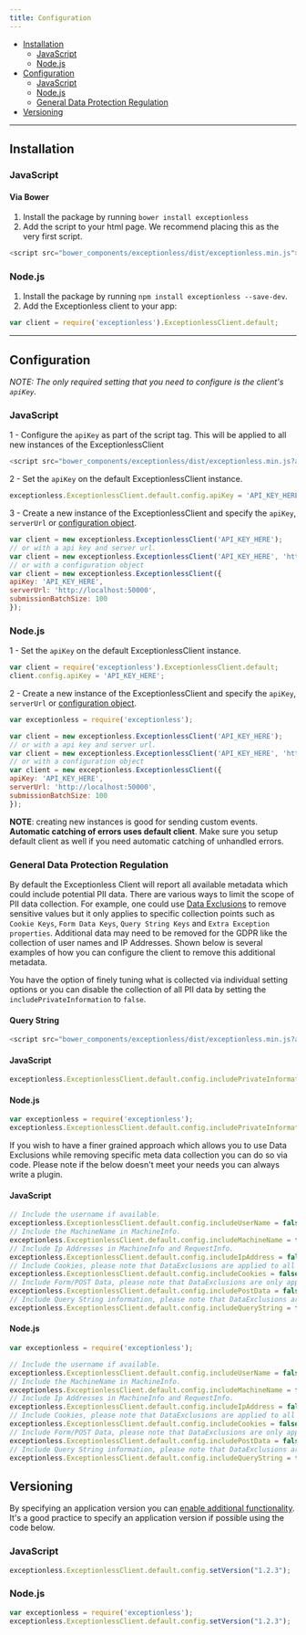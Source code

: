 ```yaml
---
title: Configuration
---
```

* [Installation](#installation)
  * [JavaScript](#javascript)
  * [Node.js](#nodejs)
* [Configuration](#configuration)
  * [JavaScript](#javascript-1)
  * [Node.js](#nodejs-1)
  * [General Data Protection Regulation](#general-data-protection-regulation)
* [Versioning](#versioning)

***

## Installation

### JavaScript

#### Via Bower

1. Install the package by running `bower install exceptionless`
1. Add the script to your html page. We recommend placing this as the very first script.

```javascript
<script src="bower_components/exceptionless/dist/exceptionless.min.js"></script>
```

### Node.js

1. Install the package by running `npm install exceptionless --save-dev`. 
1. Add the Exceptionless client to your app:

```javascript
var client = require('exceptionless').ExceptionlessClient.default;
```

***

## Configuration

_NOTE: The only required setting that you need to configure is the client's `apiKey`._

### JavaScript

1 - Configure the `apiKey` as part of the script tag. This will be applied to all new instances of the ExceptionlessClient

```javascript
<script src="bower_components/exceptionless/dist/exceptionless.min.js?apiKey=API_KEY_HERE"></script>
```

2 - Set the `apiKey` on the default ExceptionlessClient instance.

```javascript
exceptionless.ExceptionlessClient.default.config.apiKey = 'API_KEY_HERE';
```

3 - Create a new instance of the ExceptionlessClient and specify the `apiKey`, `serverUrl` or [configuration object](https://github.com/exceptionless/Exceptionless.JavaScript/blob/master/src/configuration/IConfigurationSettings.ts).

```javascript
var client = new exceptionless.ExceptionlessClient('API_KEY_HERE');
// or with a api key and server url.
var client = new exceptionless.ExceptionlessClient('API_KEY_HERE', 'http://localhost:50000');
// or with a configuration object
var client = new exceptionless.ExceptionlessClient({
apiKey: 'API_KEY_HERE',
serverUrl: 'http://localhost:50000',
submissionBatchSize: 100
});
```

### Node.js

1 - Set the `apiKey` on the default ExceptionlessClient instance.

```javascript
var client = require('exceptionless').ExceptionlessClient.default;
client.config.apiKey = 'API_KEY_HERE';
```

2 - Create a new instance of the ExceptionlessClient and specify the `apiKey`, `serverUrl` or [configuration object](https://github.com/exceptionless/Exceptionless.JavaScript/blob/master/src/configuration/IConfigurationSettings.ts).

```javascript
var exceptionless = require('exceptionless');

var client = new exceptionless.ExceptionlessClient('API_KEY_HERE');
// or with a api key and server url.
var client = new exceptionless.ExceptionlessClient('API_KEY_HERE', 'http://localhost:50000');
// or with a configuration object
var client = new exceptionless.ExceptionlessClient({
apiKey: 'API_KEY_HERE',
serverUrl: 'http://localhost:50000',
submissionBatchSize: 100
});
```

**NOTE**: creating new instances is good for sending custom events. **Automatic catching of errors uses default client**. Make sure you setup default client as well if you need automatic catching of unhandled errors. 


### General Data Protection Regulation
By default the Exceptionless Client will report all available metadata which could include potential PII data. There are various ways to limit the scope of PII data collection. For example, one could use [Data Exclusions](https://github.com/exceptionless/Exceptionless/wiki/Security#data-exclusions) to remove sensitive values but it only applies to specific collection points such as `Cookie Keys`, `Form Data Keys`, `Query String Keys` and `Extra Exception properties`. Additional data may need to be removed for the GDPR like the collection of user names and IP Addresses. Shown below is several examples of how you can configure the client to remove this additional metadata.

You have the option of finely tuning what is collected via individual setting options or you can disable the collection of all PII data by setting the `includePrivateInformation` to `false`.

#### Query String
```javascript
<script src="bower_components/exceptionless/dist/exceptionless.min.js?apiKey=API_KEY_HERE& includePrivateInformation=false"></script>
```

#### JavaScript
```javascript
exceptionless.ExceptionlessClient.default.config.includePrivateInformation = false;
```

#### Node.js
```javascript
var exceptionless = require('exceptionless');
exceptionless.ExceptionlessClient.default.config.includePrivateInformation = false;
```

If you wish to have a finer grained approach which allows you to use Data Exclusions while removing specific meta data collection you can do so via code. Please note if the below doesn't meet your needs you can always write a plugin.

#### JavaScript
```javascript
// Include the username if available.
exceptionless.ExceptionlessClient.default.config.includeUserName = false;
// Include the MachineName in MachineInfo.
exceptionless.ExceptionlessClient.default.config.includeMachineName = false;
// Include Ip Addresses in MachineInfo and RequestInfo.
exceptionless.ExceptionlessClient.default.config.includeIpAddress = false;
// Include Cookies, please note that DataExclusions are applied to all Cookie keys when enabled.
exceptionless.ExceptionlessClient.default.config.includeCookies = false;
// Include Form/POST Data, please note that DataExclusions are only applied to Form data keys when enabled.
exceptionless.ExceptionlessClient.default.config.includePostData = false;
// Include Query String information, please note that DataExclusions are applied to all Query String keys when enabled.
exceptionless.ExceptionlessClient.default.config.includeQueryString = false;
```

#### Node.js
```javascript
var exceptionless = require('exceptionless');

// Include the username if available.
exceptionless.ExceptionlessClient.default.config.includeUserName = false;
// Include the MachineName in MachineInfo.
exceptionless.ExceptionlessClient.default.config.includeMachineName = false;
// Include Ip Addresses in MachineInfo and RequestInfo.
exceptionless.ExceptionlessClient.default.config.includeIpAddress = false;
// Include Cookies, please note that DataExclusions are applied to all Cookie keys when enabled.
exceptionless.ExceptionlessClient.default.config.includeCookies = false;
// Include Form/POST Data, please note that DataExclusions are only applied to Form data keys when enabled.
exceptionless.ExceptionlessClient.default.config.includePostData = false;
// Include Query String information, please note that DataExclusions are applied to all Query String keys when enabled.
exceptionless.ExceptionlessClient.default.config.includeQueryString = false;
```

## Versioning
By specifying an application version you can [enable additional functionality](https://github.com/exceptionless/Exceptionless/wiki/Versioning). It's a good practice to specify an application version if possible using the code below.

### JavaScript
```javascript
exceptionless.ExceptionlessClient.default.config.setVersion("1.2.3");
```

### Node.js
```javascript
var exceptionless = require('exceptionless');
exceptionless.ExceptionlessClient.default.config.setVersion("1.2.3");
```